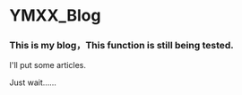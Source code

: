 # YMXX_Blog

### This is my blog，This function is still being tested.

I'll put some articles.

Just wait……
